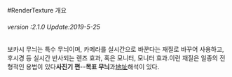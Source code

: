 #RenderTexture 개요

###### *version :2.1.0   Update:2019-5-25*

보카시 무늬는 특수 무늬이며, 카메라를 실시간으로 바꾼다는 재질로 바꾸어 사용하고, 후시경 등 실시간 반사되는 렌즈 효과, 혹은 모니터, 모니터 효과.이런 재질은 일종의 전형적인 용법이 있다**사진기 편**--**목표 무늬**과[地址](https://ldc2.layabox.com/doc/?nav=zh-ts-4-5-11)해석이 있다.

